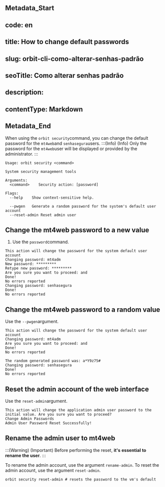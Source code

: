 ## Metadata_Start 
## code: en
## title: How to change default passwords 
## slug: orbit-cli-como-alterar-senhas-padrão 
## seoTitle: Como alterar senhas padrão 
## description:  
## contentType: Markdown 
## Metadata_End
When using the `orbit security`command, you can change the default password for the `mt4web`and `senhasegura`users.
:::(Info) (Info)
Only the password for the `mt4web`user will be displayed or provided by the administrator.
:::

```mt4adm@vmdf-giskard:~$ sudo orbit security --help
Usage: orbit security <command>

System security management tools

Arguments:
  <command>    Security action: [password]

Flags:
  --help    Show context-sensitive help.

  --pwgen   Generate a random password for the system's default user account
  --reset-admin Reset admin user
``` 
## Change the mt4web password to a new value

1. Use the `password`command.

```mt4adm@vmdf-giskard:~$ sudo orbit security password
This action will change the password for the system default user account
Changing password: mt4adm
New password: *********
Retype new password: *********
Are you sure you want to proceed: and
Done!
No errors reported
Changing password: senhasegura
Done!
No errors reported
``` 
## Change the mt4web password to a random value
Use the `--pwgen`argument.

```mt4adm@vmdf-giskard:~$ sudo orbit security password --pwgen
This action will change the password for the system default user account
Changing password: mt4adm
Are you sure you want to proceed: and
Done!
No errors reported

The random generated password was: a*Y9z75#
Changing password: senhasegura
Done!
No errors reported
```
## Reset the admin account of the web interface
Use the `reset-admin`argument.

```mt4adm@vmdf-giskard:~$ sudo orbit security reset-admin
This action will change the application admin user password to the initial value. Are you sure you want to proceed?
Change Admin Passwords
Admin User Password Reset Successfully!
```
## Rename the admin user to mt4web

:::(Warning) (Important)
Before performing the reset, **it's** **essential** **to rename the user**.
:::

To rename the admin account, use the argument `rename-admin`.
To reset the admin account, use the argument `reset-admin`.
```orbit security rename-admin # changes admin name to mt4web
orbit security reset-admin # resets the password to the vm's default
```
